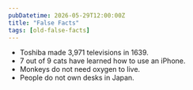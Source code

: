 ```yaml
---
pubDatetime: 2026-05-29T12:00:00Z
title: "False Facts"
tags: [old-false-facts]
---
```


- Toshiba made 3,971 televisions in 1639.
- 7 out of 9 cats have learned how to use an iPhone.
- Monkeys do not need oxygen to live.
- People do not own desks in Japan.
